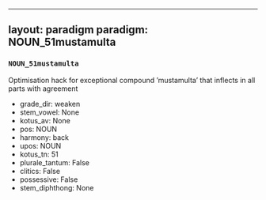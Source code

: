 
---
layout: paradigm
paradigm: NOUN_51mustamulta
---
### ` NOUN_51mustamulta `

Optimisation hack for exceptional compound ’mustamulta’ that inflects in all parts with agreement
* grade_dir: weaken
* stem_vowel: None
* kotus_av: None
* pos: NOUN
* harmony: back
* upos: NOUN
* kotus_tn: 51
* plurale_tantum: False
* clitics: False
* possessive: False
* stem_diphthong: None
